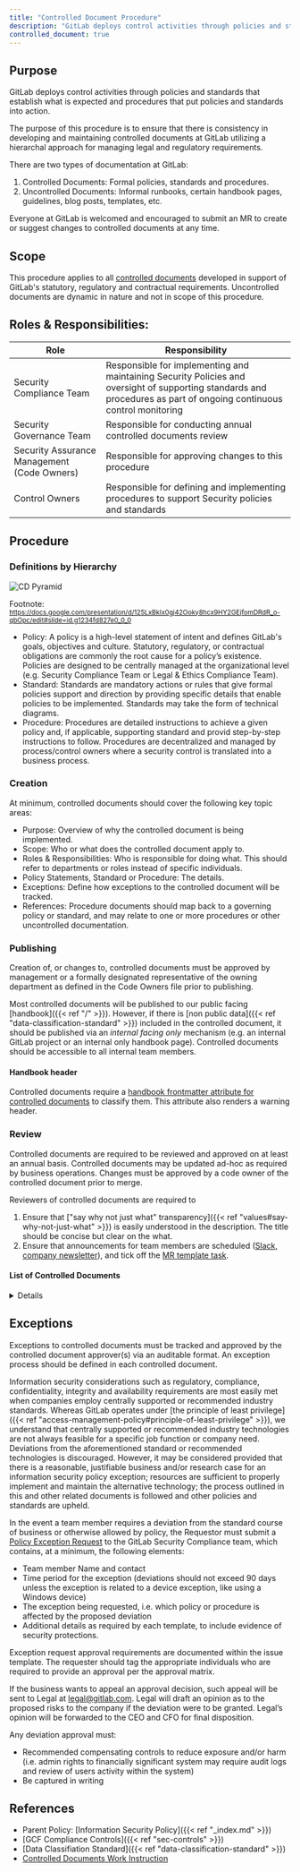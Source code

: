 ```yaml
---
title: "Controlled Document Procedure"
description: "GitLab deploys control activities through policies and standards that establish what is expected and procedures that put policies and standards into action."
controlled_document: true
---
```


## Purpose

GitLab deploys control activities through policies and standards that establish what is expected and procedures that put policies and standards into action.

The purpose of this procedure is to ensure that there is consistency in developing and maintaining controlled documents at GitLab utilizing a hierarchal approach for managing legal and regulatory requirements.

There are two types of documentation at GitLab:

1. Controlled Documents: Formal policies, standards and procedures.
1. Uncontrolled Documents: Informal runbooks, certain handbook pages, guidelines, blog posts, templates, etc.

Everyone at GitLab is welcomed and encouraged to submit an MR to create or suggest changes to controlled documents at any time.

## Scope

This procedure applies to all [controlled documents](#list-of-controlled-documents) developed in support of GitLab's statutory, regulatory and contractual requirements. Uncontrolled documents are dynamic in nature and not in scope of this procedure.


## Roles & Responsibilities:

| Role  | Responsibility |
|-----------|-----------|
| Security Compliance Team | Responsible for implementing and maintaining Security Policies and oversight of supporting standards and procedures as part of ongoing continuous control monitoring |
| Security Governance Team | Responsible for conducting annual controlled documents review
| Security Assurance Management (Code Owners) | Responsible for approving changes to this procedure |
| Control Owners | Responsible for defining and implementing procedures to support Security policies and standards |

## Procedure

### Definitions by Hierarchy

![CD Pyramid](/handbook/security/security-assurance/images/CDPyramidv2.png)

Footnote: <sub>https://docs.google.com/presentation/d/125LxBkIx0gj42Ooky8hcx9HY2GEjfomDRdR_o-qbOpc/edit#slide=id.g1234fd827e0_0_0</sub>

- Policy: A policy is a high-level statement of intent and defines GitLab's goals, objectives and culture. Statutory, regulatory, or contractual obligations are commonly the root cause for a policy’s existence. Policies are designed to be centrally managed at the organizational level (e.g. Security Compliance Team or Legal & Ethics Compliance Team).
- Standard: Standards are mandatory actions or rules that give formal policies support and direction by providing specific details that enable policies to be implemented. Standards may take the form of technical diagrams.
- Procedure: Procedures are detailed instructions to achieve a given policy and, if applicable, supporting standard and provid step-by-step instructions to follow. Procedures are decentralized and managed by process/control owners where a security control is translated into a business process.

### Creation

At minimum, controlled documents should cover the following key topic areas:

- Purpose: Overview of why the controlled document is being implemented.
- Scope: Who or what does the controlled document apply to.
- Roles & Responsibilities: Who is responsible for doing what. This should refer to departments or roles instead of specific individuals.
- Policy Statements, Standard or Procedure: The details.
- Exceptions: Define how exceptions to the controlled document will be tracked.
- References:  Procedure documents should map back to a governing policy or standard, and may relate to one or more procedures or other uncontrolled documentation.

### Publishing

Creation of, or changes to, controlled documents must be approved by management or a formally designated representative of the owning department as defined in the Code Owners file prior to publishing.

Most controlled documents will be published to our public facing [handbook]({{< ref "/" >}}). However, if there is [non public data]({{< ref "data-classification-standard" >}}) included in the controlled document, it should be published via an *internal facing only* mechanism (e.g. an internal GitLab project or an internal only handbook page). Controlled documents should be accessible to all internal team members.

#### Handbook header

Controlled documents require a [handbook frontmatter attribute for controlled documents](/handbook/editing-handbook/frontmatter/) to classify them. This attribute also renders a warning header.

### Review

Controlled documents are required to be reviewed and approved on at least an annual basis. Controlled documents may be updated ad-hoc as required by business operations. Changes must be approved by a code owner of the controlled document prior to merge.

Reviewers of controlled documents are required to

1. Ensure that ["say why not just what" transparency]({{< ref "values#say-why-not-just-what" >}}) is easily understood in the description. The title should be concise but clear on the what.
1. Ensure that announcements for team members are scheduled ([Slack, company newsletter](/handbook/people-group/employment-branding/people-communications/)), and tick off the [MR template task](https://gitlab.com/gitlab-com/www-gitlab-com/-/blob/master/.gitlab/merge_request_templates/Default.md).

#### List of Controlled Documents

<details markdown="1">

| Document Name | Description | URL | Code Owners |
| :----: | :--------------------------------------: | :----: |:----:  |
| Acceptable Use Policy | Specifies requirements related to the use of GitLab computing resources and data assets by GitLab team members so as to protect our customers, team members, contractors, company, and other partners from harm caused by both deliberate and inadvertent misuse. | [https://about.gitlab.com/handbook/people-group/acceptable-use-policy/](/handbook/people-group/acceptable-use-policy/)| Security, Legal and PeopleOps |
| Access Level Wristband Colors | Establishes access level categories for managing access to systems at GitLab | [https://about.gitlab.com/handbook/it/policies/access-level-wristbands/](/handbook/it/policies/access-level-wristbands/) | IT Management |
| Access Management Policy | Specifies Centralized access management ensuring that the authorized GitLab team-members have access to the correct data and systems at the correct level. | [https://about.gitlab.com/handbook/security/access-management-policy/](/handbook/security/access-management-policy/)| Security Assurance Management |
| Access Review Procedure | Defines the importance of the User access review process as an important control activity required for internal and external IT audits, helping to minimize threats, and provide assurance of who has access to what. | [https://about.gitlab.com/handbook/security/security-assurance/security-compliance/access-reviews/](/handbook/security/security-assurance/security-compliance/access-reviews/)| Security Compliance Team |
| Application Vulnerability Management Procedure | Designed to provide insight into our environments, promote healthy patch management among other preventative best-practices, and remediate risk; all with the end goal to better secure our environments and our product. | [https://about.gitlab.com/handbook/security/product-security/application-security/vulnerability-management](/handbook/security/product-security/application-security/vulnerability-management/) | Security Management |
| Audit Logging Policy | Ensures the proper operation and security of critical information system activity. | [https://about.gitlab.com/handbook/security/audit-logging-policy/](/handbook/security/audit-logging-policy/) | Security Assurance Management |
| Backup Procedure | Documents that our production databases are taken every 24 hours with continuous incremental data (at 60 sec intervals). | [https://about.gitlab.com/handbook/engineering/infrastructure/production/#backups](/handbook/engineering/infrastructure/production/#backups) | Infrastructure Management Team |
| Backup Recovery Testing Procedure | Documentation implementing a backup testing pipeline to detect whether or not the backup is actually restorable and in good shape. | [https://gitlab.com/gitlab-com/gl-infra/gitlab-restore/postgres-gprd/blob/master/README.md](https://gitlab.com/gitlab-com/gl-infra/gitlab-restore/postgres-gprd/blob/master/README.md) | Infrastructure Management Team |
| Business Continuity Plan | Documentation of our overall organizational program for achieving continuity of operations for business functions. Continuity planning addresses both information system restoration and implementation of alternative business processes when systems are compromised. | [https://about.gitlab.com/handbook/business-technology/gitlab-business-continuity-plan/](/handbook/business-technology/gitlab-business-continuity-plan/) | Information Technology Team |
| Business Impact Analysis (BIA) | Documents how we identify and prioritize system components by correlating them to mission critical processes that support the functioning of GitLab. | [https://about.gitlab.com/handbook/security/security-assurance/security-risk/storm-program/business-impact-analysis/](/handbook/security/security-assurance/security-risk/storm-program/business-impact-analysis/) | Security Risk Team |
| Change Management Policy | A policy establishing the minimum requirements for changes related to production systems and supporting infrastructure across the organization. | [https://about.gitlab.com/handbook/security/change-management-policy/](/handbook/security/change-management-policy/) | Security Management |
| Change Management Procedure | Specifies requirements to manage changes in the operational environment with the aim of doing so (in order of highest to lowest priority) safely, effectively and efficiently. | [https://about.gitlab.com/handbook/engineering/infrastructure/change-management/](/handbook/engineering/infrastructure/change-management/) | Infrastructure Management Team |
| Control Health and Effectiveness Rating (CHER) Procedure | A rating system to help determine the health and effectiveness of security controls. | [https://about.gitlab.com/handbook/security/security-assurance/control-health-effectiveness-rating/](/handbook/security/security-assurance/control-health-effectiveness-rating/) | Security Assurance Management |
| Controlled Document Procedure | Deploying control activities through policies and standards that establish what is expected and procedures that put policies and standards into action ensuring there is consistency in developing and maintaining controlled documents at GitLab utilizing a hierarchal approach for managing legal and regulatory requirements. | [https://about.gitlab.com/handbook/security/controlled-document-procedure/](/handbook/security/controlled-document-procedure) | Security Assurance Management |
| Cryptography Standard | Defines approved cryptographic algorithms, settings, and cryptographic modules for the purposes of encrypting data at rest or in transit within the various systems and subsystems used by the GitLab product. | [https://about.gitlab.com/handbook/security/cryptographic-standard/](/handbook/security/cryptographic-standard/) | Security Management |
| Data Classification Standard | Defines data categories and provides a matrix of security and privacy controls for the purposes of determining the level of protection to be applied to GitLab data throughout its lifecycle. | [https://about.gitlab.com/handbook/security/data-classification-standard/](/handbook/security/data-classification-standard/) | Security Assurance Management |
| Data Protection Impact Assessment (DPIA) Policy | Ensures that our use of personal data is fully understood, that risks to the rights and freedoms of individuals resulting from the processing of personal data are carefully examined and that all appropriate measures are put in place to protect these rights throughout the lifecycle of the processing. DPIAs, in conjunction with the associated forms and guidance, should be used to ensure that our obligations and policies in this area are met. |[https://about.gitlab.com/handbook/legal/privacy/dpia-policy/](/handbook/legal/privacy/dpia-policy/)| Security Management |
| Data Management Standard | Documents how the data team delivers results that matter securing our data. | [https://about.gitlab.com/handbook/business-technology/data-team/data-management/](/handbook/business-technology/data-team/data-management/) | Data Team Management |
| Data Platform Guidelines | Identifies our guidelines for the data flow diagram, system tiers and access. | [https://about.gitlab.com/handbook/business-technology/data-team/platform/](/handbook/business-technology/data-team/platform/) | Data Team Management |
| Database Disaster Recovery Procedure | Documents our disaster recovery for databases. | [https://about.gitlab.com/handbook/engineering/infrastructure/database/disaster_recovery/](/handbook/engineering/infrastructure/database/disaster_recovery/) | Infrastructure Management Team |
| Disaster Recovery Procedure| Documents our disaster recovery. | [https://gitlab.com/gitlab-com/gl-infra/readiness/-/blob/master/library/disaster-recovery/index.md](https://gitlab.com/gitlab-com/gl-infra/readiness/-/blob/master/library/disaster-recovery/index.md) | Infrastructure Management Team |
| Encryption Policy | Documents the encryption process in which data is securely encoded at rest and in transit to remain hidden from or inaccessible to unauthorized users to better protect private, proprietary and sensitive data and enhance the security of communication between client applications and servers. | [https://about.gitlab.com/handbook/security/threat-management/vulnerability-management/encryption-policy/](/handbook/security/threat-management/vulnerability-management/encryption-policy/) | Security Threat Management |
| EndPoint Management Procedure | GitLab utilizes centralized laptop management for company-issued laptops. | [https://handbook.gitlab.com/handbook/business-technology/end-user-services/onboarding-access-requests/endpoint-management/](/handbook/business-technology/end-user-services/onboarding-access-requests/endpoint-management/) | Business Technology Management |
| Expense Policy | Establishes the requirements for submitting expenses at GitLab. | [https://about.gitlab.com/handbook/finance/expenses/](/handbook/finance/expenses/) | Finance Management |
| FedRAMP Vulnerability Deviation Request Procedure | Establishes a process for managing vulnerabilities that cannot be remediated within SLAs. | [https://about.gitlab.com/handbook/security/security-assurance/dedicated-compliance/POAM-Deviation-Request-Procedure/](/handbook/security/security-assurance/dedicated-compliance/POAM-Deviation-Request-Procedure/) | Security Assurance Management |
| GCF Security Control Procedure | GCF Security Controls identified that need to be implemented by the security compliance team and dedicated team for compliance or regulatory reasons, these controls follow an established process in order to make that implementation successful. | [https://handbook.gitlab.com/handbook/security/security-assurance/security-compliance/security-control-lifecycle/](/handbook/security/security-assurance/security-compliance/security-control-lifecycle) | Security Compliance Management |
| GitLab Password Standards | Passwords are one of the primary mechanisms that protect GitLab information systems and other resources from unauthorized use. Constructing secure passwords and ensuring proper password management is essential. | [https://about.gitlab.com/handbook/security/password-procedure/](/handbook/security/password-standard/) | Security Assurance Management |
| GitLab Terms of Service | Documents the terms of service when using GitLab | [https://about.gitlab.com/terms/](https://about.gitlab.com/terms/) | GitLab Legal |
| Information Security Management System (ISMS) | Documents the boundaries and objectives of GitLab's ISMS | [https://about.gitlab.com/handbook/security/ISMS/](/handbook/security/ISMS/) | Security Assurance Management |
| Infrastructure Vulnerability Management Procedure | This procedure provides insight into the GitLab production environment, promotes healthy patch management among other preventative best-practices, and remediates risk; all with the end goal to better secure our environments and our product | [https://about.gitlab.com/handbook/security/threat-management/vulnerability-management/Infrastructure-vulnerability-procedure/](/handbook/security/threat-management/vulnerability-management/Infrastructure-vulnerability-procedure/) | Security Threat Management |
| IT Help Team Standards | Documents IT Support responsibilities for onboarding and managing company assets. | [https://about.gitlab.com/handbook/business-technology/end-user-services/self-help-troubleshooting/](/handbook/business-technology/end-user-services/self-help-troubleshooting/) | Business Technology Management |
| IT Ops Policy and Standards | Documents IT Operations responsibilities for onboarding and managing company assets. | [https://about.gitlab.com/handbook/business-technology/employee-enablement/it-ops-team/](/handbook/business-technology/end-user-services/onboarding-access-requests/) | Business Technology Management |
| Network Security Management Procedure | Documents network security and privacy requirements for the safety of GitLab's network infrastructure | [https://about.gitlab.com/handbook/engineering/infrastructure/network-security/](/handbook/engineering/infrastructure/network-security/) | Infrastructure Management |
| Off-boarding Procedure | Documents off-boarding step by step process that covers all the steps necessary to successfully part ways with an employee following their resignation or termination. When done well, a clear offboarding process ensures a smooth transition for both the company and the departing employee. | [https://about.gitlab.com/handbook/offboarding/offboarding_standards/](/handbook/people-group/offboarding/offboarding_standards/) | People Management |
| Penetration Testing Policy | Document determines whether or not defensive measures employed on the system are strong enough to prevent security breaches. Penetration test reports also suggest the countermeasures that can be taken to reduce the risk of the system being attacked. | [https://about.gitlab.com/handbook/security/penetration-testing-policy/](/handbook/security/penetration-testing-policy/) | Security Assurance Management |
| People Policies | These policies document the benefits, procedures, and requirements of the company. | [https://about.gitlab.com/handbook/people-policies/](/handbook/people-policies/) | People Management |
| Physical Security Standard for Company Assets | Defines asset management measures and requirements to support the protection of information assets in GitLab's all remote environment. | [https://handbook.gitlab.com/handbook/security/physical-security-standard-for-company-assets/](/handbook/security/physical-security-standard-for-company-assets/) | Security Assurance Management
| Production Architecture | The GitLab.com core infrastructure is primarily hosted in Google Cloud Platform's (GCP) us-east1 region (see Regions and Zones)—and we use GCP iconography in our diagrams to represent GCP resources. We do have dependencies on other cloud providers for separate functions. Some of the dependencies are legacy fragments from our migration from Azure, and others are deliberate to separate concerns in the event of cloud provider service disruption. This document does not cover servers that are not integral to the public facing operations of GitLab.com. | [https://about.gitlab.com/handbook/engineering/infrastructure/production/architecture/](/handbook/engineering/infrastructure/production/architecture/) | Infrastructure Management Team |
| Records Retention & Disposal Procedure | Documents the specific retention and secure disposal requirements for critical GitLab records. | [https://about.gitlab.com/handbook/security/records-retention-deletion/](/handbook/security/records-retention-deletion/) | Security Risk Management |
| Security Operational Risk Management Procedure | The Information Security Risk Management Program performs risk analysis of information resources that store, process or transmit an organization's data. The purpose of the Security Operational Risk Management (“StORM”) program at GitLab is to identify, track, and treat security operational risks in support of GitLab's organization-wide objectives. The Security Risk team utilizes the procedures below to ensure that security risks that may impact GitLab's ability to achieve its customer commitments and operational objectives are effectively identified and treated. | [https://about.gitlab.com/handbook/security/security-assurance/security-risk/storm-program/](/handbook/security/security-assurance/security-risk/storm-program/) | Security Risk Management |
| Security Change Management Procedure | Outlines the procedural change management steps as they relate to the Security Department. | [https://about.gitlab.com/handbook/security/security-change-management-procedure](/handbook/security/security-change-management-procedure/) | Security Assurance Management |
| Security Compliance Observation Creation Procedure | Defines the risks identified at the information system or business process levels and details the creation process for observations. | [https://about.gitlab.com/handbook/security/security-assurance/observation-management-procedure/](/handbook/security/security-assurance/observation-management-procedure/) | Security Compliance Management |
| Security Compliance Observation Remediation Procedure | Defines the risks identified at the information system or business process levels and details the remediation process for observations. | [https://about.gitlab.com/handbook/security/security-assurance/observation-remediation-procedure/](/handbook/security/security-assurance/observation-remediation-procedure/) | Security Compliance Management |
| Security Incident Communications Plan Procedure | Documents the communication response plan to map out the who, what, when, and how of GitLab in notifying and engaging with internal stakeholders and external customers on security incidents. This plan of action covers the strategy and approach for security events which have a ‘high’ or greater impact as outlined in GitLab’s risk scoring matrix. | [https://about.gitlab.com/handbook/security/security-operations/sirt/security-incident-communication-plan/](/handbook/security/security-operations/sirt/security-incident-communication-plan/) | Security Management |
| Security Incident Response Guide | Documents the responsibilities of all GitLab team members when responding to or reporting security incidents. | [https://about.gitlab.com/handbook/security/security-operations/sirt/sec-incident-response/](/handbook/security/security-operations/sirt/sec-incident-response/) | Security Management |
| Security Operations On-Call Guide (Major Incidents) | Documents how the Security Operations Team (SecOps) is collectively on-call 24/7/365, split into 12-hour shifts Monday to Friday and 48-hour coverage Saturday and Sunday. | [https://handbook.gitlab.com/handbook/security/security-operations/secops-oncall/]({{< ref "secops-oncall" >}}) | Security Assurance Management |
| Security Trainings Procedure | Describes the security awareness training program that provides ongoing training to GitLab team members that enhances knowledge and identification of cybersecurity threats, vulnerabilities, and attacks. | [https://about.gitlab.com/handbook/security/security-assurance/governance/sec-training/](/handbook/security/security-assurance/governance/sec-training/) | Security Assurance Management |
| Third Party Risk Management Program | Documents the process in order to minimize the risk associated with third party applications and services. The Security Risk Team performs security reviews on new and renewing third party vendors that are requested through the procurement process. | [https://about.gitlab.com/handbook/security/security-assurance/security-risk/third-party-risk-management/](/handbook/security/security-assurance/security-risk/third-party-risk-management/) | Security Risk Management |
| Token Management Standard | Outlines "GitLab's" approved standards for token usage, settings, and distribution for the purposes of providing authentication and authorization within the various systems and subsystems used to support "GitLab's" product. | [https://about.gitlab.com/handbook/security/token-management-standard/](/handbook/security/token-management-standard/) | Security Assurance Management |
| Vulnerability Management Standard | Documents the continual process of identifying, prioritizing, mitigating and remediating vulnerabilities. This standard will focus on impact to in-scope GitLab systems in order to reduce the risk relating to security vulnerabilities that could impact the achievement of GitLab goals. | [https://about.gitlab.com/handbook/security/threat-management/vulnerability-management/](/handbook/security/threat-management/vulnerability-management/) | Security Threat Management |

</details>

## Exceptions

Exceptions to controlled documents must be tracked and approved by the controlled document approver(s) via an auditable format. An exception process should be defined in each controlled document.

Information security considerations such as regulatory, compliance, confidentiality, integrity and availability requirements are most easily met when companies employ centrally supported or recommended industry standards. Whereas GitLab operates under [the principle of least privilege]({{< ref "access-management-policy#principle-of-least-privilege" >}}), we understand that centrally supported or recommended industry technologies are not always feasible for a specific job function or company need. Deviations from the aforementioned standard or recommended technologies is discouraged.  However, it may be considered provided that there is a reasonable, justifiable business and/or research case for an information security policy exception; resources are sufficient to properly implement and maintain the alternative technology; the process outlined in this and other related documents is followed and other policies and standards are upheld.

In the event a team member requires a deviation from the standard course of business or otherwise allowed by policy, the Requestor must submit a [Policy Exception Request](https://gitlab.com/gitlab-com/gl-security/security-assurance/sec-compliance/exceptions/issues/new?issuable_template=exception_request) to the GitLab Security Compliance team, which contains, at a minimum, the following elements:

- Team member Name and contact
- Time period for the exception (deviations should not exceed 90 days unless the exception is related to a device exception, like using a Windows device)
- The exception being requested, i.e. which policy or procedure is affected by the proposed deviation
- Additional details as required by each template, to include evidence of security protections.

Exception request approval requirements are documented within the issue template. The requester should tag the appropriate individuals who are required to provide an approval per the approval matrix.

If the business wants to appeal an approval decision, such appeal will be sent to Legal at legal@gitlab.com. Legal will draft an opinion as to the proposed risks to the company if the deviation were to be granted. Legal’s opinion will be forwarded to the CEO and CFO for final disposition.

Any deviation approval must:

- Recommended compensating controls to reduce exposure and/or harm (i.e. admin rights to financially significant system may require audit logs and review of users activity within the system)
- Be captured in writing

## References

- Parent Policy: [Information Security Policy]({{< ref "_index.md" >}})
- [GCF Compliance Controls]({{< ref "sec-controls" >}})
- [Data Classifiation Standard]({{< ref "data-classification-standard" >}})
- [Controlled Documents Work Instruction](https://gitlab.com/gitlab-com/gl-security/security-assurance/governance/controlled-documents-program/-/blob/main/runbooks/controlled_document_annual_review_work_instruction.md)
